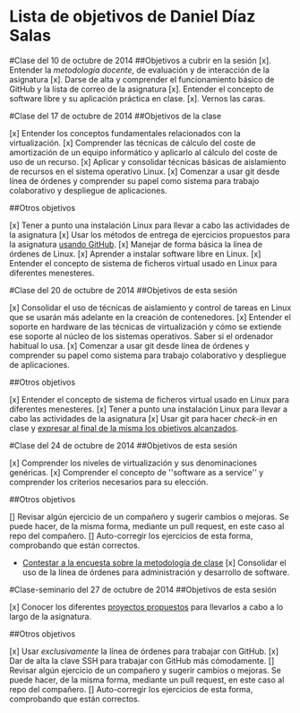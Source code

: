 Lista de objetivos de Daniel Díaz Salas
============================
#Clase del 10 de octubre de 2014
##Objetivos a cubrir en la sesión
[x]. Entender la *metodología docente*, de evaluación y de interacción de la asignatura
[x]. Darse de alta y comprender el funcionamiento básico de GitHub y la lista de correo de la asignatura
[x]. Entender el concepto de software libre y su aplicación práctica en clase.
[x]. Vernos las caras.

#Clase del 17 de octubre de 2014
##Objetivos de la clase

[x] Entender los conceptos fundamentales relacionados con la virtualización.
[x] Comprender las técnicas de cálculo del coste de amortización de un equipo informático y aplicarlo al cálculo del coste de uso de un recurso.
[x] Aplicar y consolidar técnicas básicas de aislamiento de recursos en el sistema operativo Linux.
[x] Comenzar a usar git desde línea de órdenes y comprender su papel como sistema para trabajo colaborativo y despliegue de aplicaciones.

##Otros objetivos

[x] Tener a punto una instalación Linux para llevar a cabo las actividades de la asignatura
[x] Usar los métodos de entrega de ejercicios propuestos para la asignatura [usando GitHub](../ejercicios/README.md). 
[x] Manejar de forma básica la línea de órdenes de Linux.
[x] Aprender a instalar software libre en Linux. 
[x] Entender el concepto de sistema de ficheros virtual usado en Linux para diferentes menesteres.

#Clase del 20 de octubre de 2014
##Objetivos de esta sesión

[x] Consolidar el uso de técnicas de aislamiento y control de tareas en Linux que se usarán más adelante en la creación de contenedores. 
[x] Entender el soporte en hardware de las técnicas de virtualización y cómo se extiende ese soporte al núcleo de los sistemas operativos. Saber si el ordenador habitual lo usa.
[x] Comenzar a usar git desde línea de órdenes y comprender su papel como sistema para trabajo colaborativo y despliegue de aplicaciones.

##Otros objetivos

[x] Entender el concepto de sistema de ficheros virtual usado en Linux para diferentes menesteres.
[x] Tener a punto una instalación Linux para llevar a cabo las actividades de la asignatura
[x] Usar git para hacer *check-in* en clase y [expresar al final de la misma los objetivos alcanzados](Cumpliendo_Objetivos.md).

#Clase del 24 de octubre de 2014
##Objetivos de esta sesión

[x] Comprender los niveles de virtualización y sus denominaciones genéricas.
[x] Comprender el concepto de ''software as a service'' y comprender los criterios necesarios para su elección.

##Otros objetivos

[] Revisar algún ejercicio de un compañero y sugerir cambios o mejoras. Se puede hacer, de la misma forma, mediante un pull request, en este caso al repo del compañero.
[] Auto-corregir los ejercicios de esta forma, comprobando que están correctos.
* [Contestar a la encuesta sobre la metodología de clase](https://docs.google.com/forms/d/1IgOx4ANDaXN5Kt5Br-n6we7Y2XdRXNlRw2SmnC9Ou2w/viewform)
[x] Consolidar el uso de la línea de órdenes para administración y desarrollo de software.

#Clase-seminario del 27 de octubre de 2014
##Objetivos de esta sesión

[x] Conocer los diferentes [proyectos propuestos](../proyectos_propuestos.md) para llevarlos a cabo a lo largo de la asignatura.

##Otros objetivos

[x] Usar *exclusivamente* la línea de órdenes para trabajar con GitHub.
[x] Dar de alta la clave SSH para trabajar con GitHub más cómodamente. 
[] Revisar algún ejercicio de un compañero y sugerir cambios o mejoras. Se puede hacer, de la misma forma, mediante un pull request, en este caso al repo del compañero.
[] Auto-corregir los ejercicios de esta forma, comprobando que están correctos.